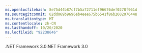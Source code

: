 ```yaml
---
ms.openlocfilehash: 8e75d44b87cf7b5a72711ef96676def0278f961d
ms.sourcegitcommit: 02dd069b9696eb4eee675b6541f86b2602076448
ms.translationtype: MT
ms.contentlocale: zh-CN
ms.lasthandoff: 10/20/2020
ms.locfileid: "92238646"
---
```

<span data-ttu-id="6d72c-101">.NET Framework 3.0</span><span class="sxs-lookup"><span data-stu-id="6d72c-101">.NET Framework 3.0</span></span>